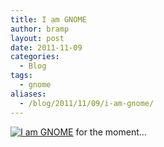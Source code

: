 ```yaml
---
title: I am GNOME
author: bramp
layout: post
date: 2011-11-09
categories:
  - Blog
tags:
  - gnome
aliases:
  - /blog/2011/11/09/i-am-gnome/
---
```

[<img alt="I am GNOME" src="http://www.gnome.org/wp-content/uploads/2011/04/iamgnome.png" />][1] for the moment&#8230;

 [1]: https://live.gnome.org/ThreePointZero/Promote "Help promote GNOME 3!"
